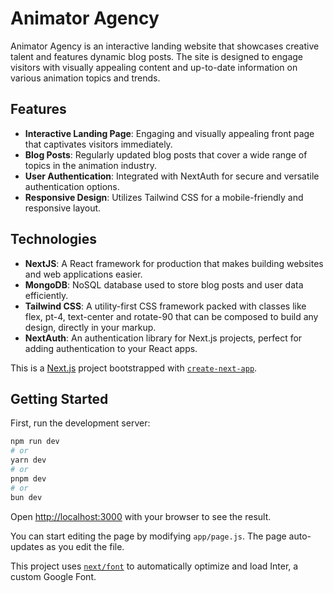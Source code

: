 # Animator Agency

Animator Agency is an interactive landing website that showcases creative talent and features dynamic blog posts. The site is designed to engage visitors with visually appealing content and up-to-date information on various animation topics and trends.

## Features

- **Interactive Landing Page**: Engaging and visually appealing front page that captivates visitors immediately.
- **Blog Posts**: Regularly updated blog posts that cover a wide range of topics in the animation industry.
- **User Authentication**: Integrated with NextAuth for secure and versatile authentication options.
- **Responsive Design**: Utilizes Tailwind CSS for a mobile-friendly and responsive layout.

## Technologies

- **NextJS**: A React framework for production that makes building websites and web applications easier.
- **MongoDB**: NoSQL database used to store blog posts and user data efficiently.
- **Tailwind CSS**: A utility-first CSS framework packed with classes like flex, pt-4, text-center and rotate-90 that can be composed to build any design, directly in your markup.
- **NextAuth**: An authentication library for Next.js projects, perfect for adding authentication to your React apps.

This is a [Next.js](https://nextjs.org/) project bootstrapped with [`create-next-app`](https://github.com/vercel/next.js/tree/canary/packages/create-next-app).

## Getting Started

First, run the development server:

```bash
npm run dev
# or
yarn dev
# or
pnpm dev
# or
bun dev
```

Open [http://localhost:3000](http://localhost:3000) with your browser to see the result.

You can start editing the page by modifying `app/page.js`. The page auto-updates as you edit the file.

This project uses [`next/font`](https://nextjs.org/docs/basic-features/font-optimization) to automatically optimize and load Inter, a custom Google Font.

